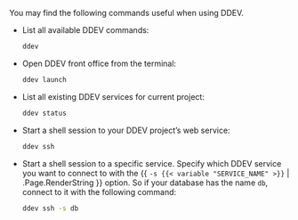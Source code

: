 You may find the following commands useful when using DDEV.

-   List all available DDEV commands:

    ```bash
    ddev
    ```

-   Open DDEV front office from the terminal:

    ```bash
    ddev launch
    ```

-   List all existing DDEV services for current project:

    ```bash
    ddev status
    ```

-   Start a shell session to your DDEV project’s web service:

    ```bash
    ddev ssh
    ```

-   Start a shell session to a specific service.
    Specify which DDEV service you want to connect to with the {{ `-s {{< variable "SERVICE_NAME" >}}` | .Page.RenderString }} option.
    So if your database has the name `db`, connect to it with the following command:

    ```bash
    ddev ssh -s db
    ```
